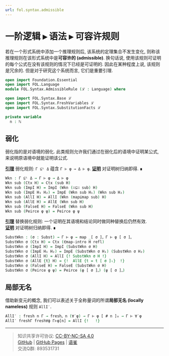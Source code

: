 ```yaml
---
url: fol.syntax.admissible
---
```


# 一阶逻辑 ▸ 语法 ▸ 可容许规则


若在一个形式系统中添加一个推理规则后, 该系统的定理集合不发生变化, 则称该推理规则在该形式系统中是**可容许的 (admissible)**. 换句话说, 使用该规则可证明的每个公式在没有该规则的情况下已经是可证明的. 因此在某种程度上说, 该规则是冗余的. 但是对于研究这个系统而言, 它们是重要引理.

```agda
open import Foundation.Essential
open import FOL.Language
module FOL.Syntax.AdmissibleRule (ℒ : Language) where

open import FOL.Syntax.Base ℒ
open import FOL.Syntax.FreshVariables ℒ
open import FOL.Syntax.SubstitutionFacts ℒ

private variable
  n : ℕ
```

## 弱化

弱化指的是对语境的弱化. 此类规则允许我们通过在弱化后的语境中证明某公式, 来说明原语境中就能证明该公式.

**<u>引理</u>** 弱化规则: `Γ ⊆ᴸ Δ` 蕴含 `Γ ⊢ φ → Δ ⊢ φ`.
**<u>证明</u>** 对证明树归纳即得. ∎

```agda
Wkn : Γ ⊆ᴸ Δ → Γ ⊢ φ → Δ ⊢ φ
Wkn sub (Ctx H) = Ctx (sub H)
Wkn sub (ImpI H) = ImpI (Wkn (∷⊆∷ sub) H)
Wkn sub (ImpE H₁ H₂) = ImpE (Wkn sub H₁) (Wkn sub H₂)
Wkn sub (AllI H) = AllI (Wkn (map⊆map sub) H)
Wkn sub (AllE H) = AllE (Wkn sub H)
Wkn sub (FalseE H) = FalseE (Wkn sub H)
Wkn sub (Peirce φ ψ) = Peirce φ ψ
```

**<u>引理</u>** 替换弱化规则: 一个证明在其语境和结论同时做同种替换后仍然有效.  
**<u>证明</u>** 对证明树归纳即得. ∎

```agda
SubstWkn : (σ : Subst) → Γ ⊢ φ → map _[ σ ]ᵩ Γ ⊢ φ [ σ ]ᵩ
SubstWkn σ (Ctx H) = Ctx (∈map-intro H refl)
SubstWkn σ (ImpI H) = ImpI (SubstWkn σ H)
SubstWkn σ (ImpE H₁ H₂) = ImpE (SubstWkn σ H₁) (SubstWkn σ H₂)
SubstWkn σ (AllI H) = AllI {! SubstWkn σ H !}
SubstWkn σ (AllE {t} H) = {!  AllE {t = t [ σ ]ₜ}  !}
SubstWkn σ (FalseE H) = FalseE (SubstWkn σ H)
SubstWkn σ (Peirce φ ψ) = Peirce (φ [ σ ]ᵩ) (ψ [ σ ]ᵩ)
```

## 局部无名

借助新变元的概念, 我们可以表述关于全称量词的所谓**局部无名 (locally nameless)** 规则 `AllI′`.

```agda
AllI′ : fresh n Γ → freshᵩ n (∀̇ φ) → Γ ⊢ φ [ # n ]₀ → Γ ⊢ ∀̇ φ
AllI′ freshΓ fresh∀̇φ Γ⊢φ[n] = AllI {!   !}
```

---
> 知识共享许可协议: [CC-BY-NC-SA 4.0](https://creativecommons.org/licenses/by-nc-sa/4.0/deed.zh)  
> [GitHub](https://github.com/choukh/MetaLogic/blob/main/src/FOL/Syntax/AdmissibleRule.lagda.md) | [GitHub Pages](https://choukh.github.io/MetaLogic/FOL.Syntax.AdmissibleRule.html) | [语雀](https://www.yuque.com/ocau/metalogic/fol.syntax.admissible)  
> 交流Q群: 893531731
